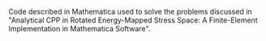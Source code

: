 Code described in Mathematica used to solve the problems discussed in "Analytical CPP in Rotated Energy-Mapped Stress Space:
A Finite-Element Implementation in
Mathematica Software".
